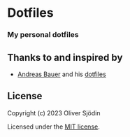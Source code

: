 # Dotfiles

### My personal dotfiles

## Thanks to and inspired by

* [Andreas Bauer](git@github.com:andreas-bauer) and his [dotfiles](git@github.com:andreas-bauer/dotfiles.git)

## License

Copyright (c) 2023 Oliver Sjödin

Licensed under the [MIT license](LICENSE).
